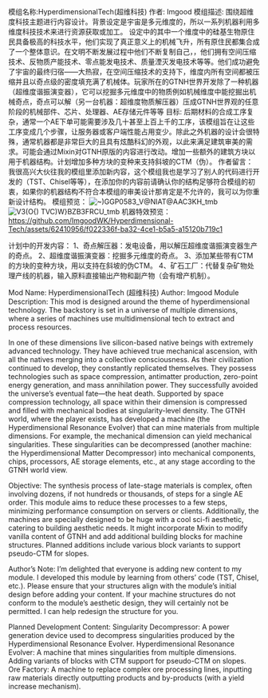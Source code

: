 模组名称:HyperdimensionalTech(超维科技)
作者: Imgood
模组描述: 围绕超维度科技主题进行内容设计。背景设定是宇宙是多元维度的，所以一系列机器利用多维度科技技术来进行资源获取或加工。
设定中的其中一个维度中的硅基生物原住民具备极高的科技水平，他们实现了真正意义上的机械飞升，所有原住民都集合成了一个整体意识。在文明不断发展过程中他们不断复制自己，，他们拥有空间压缩技术、反物质产能技术、零点能发电技术、质量湮灭发电技术等等。他们成功避免了宇宙的最终归宿——大热寂，在空间压缩技术的支持下，维度内所有空间都被压缩并且以奇点级的密度填充满了机械体。玩家所在的GTNH世界开发除了一种机器（超维度谐振演变器），它可以挖掘多元维度中的物质例如机械维度中能挖掘出机械奇点，奇点可以解（另一台机器：超维度物质解压器）压成GTNH世界观的任意阶段的机械部件、芯片、处理器、AE存储元件等等
目标: 后期材料的合成工序复杂，通常一个AE下单可能需要涉及几十甚至上百上千的工序，该模组旨在让这些工序变成几个步骤，让服务器或客户端性能占用变少。除此之外机器的设计会很特殊，通常机器都是非常巨大的且具有炫酷科幻的外观，以此来满足建筑审美的需求。可能会通过Mixin对GTNH原版的内容进行改动。增加一些额外的建筑方块以用于机器结构。计划增加多种方块的变种来支持斜坡的CTM（伪）。
作者留言：我很高兴大伙往我的模组里添加新内容，这个模组我也是学习了别人的代码进行开发的（TST、Chisel等等），在添加你的内容前请确认你的结构足够符合模组的初衷，如果你的机器结构不符合本模组的审美设计那肯定是不允许的，我可以为你重新设计结构。
模组预览：
![~)GGP0583_V@NIAT@AAC3KH_tmb](https://github.com/ImgoodWK/Hyperdimensional-Tech/assets/62410956/94b3bd01-c214-4a5b-8d5a-afb7d48a04d7)
![V3(O{) TVC)W}B$ZB3F$RCU_tmb](https://github.com/ImgoodWK/Hyperdimensional-Tech/assets/62410956/727e06cb-c789-465f-8fb0-307422c4744b)
机器特效预览：
https://github.com/ImgoodWK/Hyperdimensional-Tech/assets/62410956/f022336f-ba32-4ce1-b5a5-a15120b719c1

计划中的开发内容：
1、奇点解压器：发电设备，用以解压超维度谐振演变器生产的奇点。
2、超维度谐振演变器：挖掘多元维度的奇点。
3、添加某些带有CTM的方块的变种方块，用以支持在斜坡的伪CTM。
4、矿石工厂：代替复杂矿物处理产线的机器，输入原料直接输出产物和副产物（会有增产机制）。

Mod Name: HyperdimensionalTech (超维科技)
Author: Imgood
Module Description: This mod is designed around the theme of hyperdimensional technology. The backstory is set in a universe of multiple dimensions, where a series of machines use multidimensional tech to extract and process resources.

In one of these dimensions live silicon-based native beings with extremely advanced technology. They have achieved true mechanical ascension, with all the natives merging into a collective consciousness. As their civilization continued to develop, they constantly replicated themselves. They possess technologies such as space compression, antimatter production, zero-point energy generation, and mass annihilation power. They successfully avoided the universe’s eventual fate—the heat death. Supported by space compression technology, all space within their dimension is compressed and filled with mechanical bodies at singularity-level density. The GTNH world, where the player exists, has developed a machine (the Hyperdimensional Resonance Evolver) that can mine materials from multiple dimensions. For example, the mechanical dimension can yield mechanical singularities. These singularities can be decompressed (another machine: the Hyperdimensional Matter Decompressor) into mechanical components, chips, processors, AE storage elements, etc., at any stage according to the GTNH world view.

Objective: The synthesis process of late-stage materials is complex, often involving dozens, if not hundreds or thousands, of steps for a single AE order. This module aims to reduce these processes to a few steps, minimizing performance consumption on servers or clients. Additionally, the machines are specially designed to be huge with a cool sci-fi aesthetic, catering to building aesthetic needs. It might incorporate Mixin to modify vanilla content of GTNH and add additional building blocks for machine structures. Planned additions include various block variants to support pseudo-CTM for slopes.

Author’s Note: I’m delighted that everyone is adding new content to my module. I developed this module by learning from others’ code (TST, Chisel, etc.). Please ensure that your structures align with the module’s initial design before adding your content. If your machine structures do not conform to the module’s aesthetic design, they will certainly not be permitted. I can help redesign the structure for you.


Planned Development Content:
Singularity Decompressor: A power generation device used to decompress singularities produced by the Hyperdimensional Resonance Evolver.
Hyperdimensional Resonance Evolver: A machine that mines singularities from multiple dimensions.
Adding variants of blocks with CTM support for pseudo-CTM on slopes.
Ore Factory: A machine to replace complex ore processing lines, inputting raw materials directly outputting products and by-products (with a yield increase mechanism).
